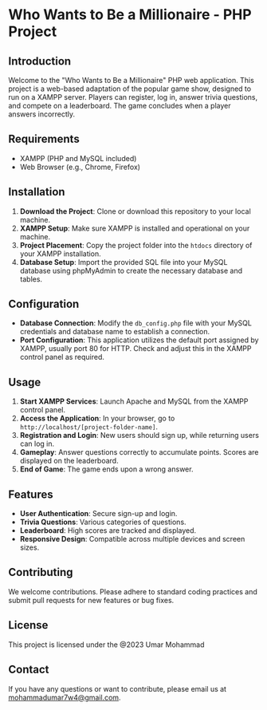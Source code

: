 # Who Wants to Be a Millionaire - PHP Project

## Introduction

Welcome to the "Who Wants to Be a Millionaire" PHP web application. This project is a web-based adaptation of the popular game show, designed to run on a XAMPP server. Players can register, log in, answer trivia questions, and compete on a leaderboard. The game concludes when a player answers incorrectly.

## Requirements

- XAMPP (PHP and MySQL included)
- Web Browser (e.g., Chrome, Firefox)

## Installation

1. **Download the Project**: Clone or download this repository to your local machine.
2. **XAMPP Setup**: Make sure XAMPP is installed and operational on your machine.
3. **Project Placement**: Copy the project folder into the `htdocs` directory of your XAMPP installation.
4. **Database Setup**: Import the provided SQL file into your MySQL database using phpMyAdmin to create the necessary database and tables.

## Configuration

- **Database Connection**: Modify the `db_config.php` file with your MySQL credentials and database name to establish a connection.
- **Port Configuration**: This application utilizes the default port assigned by XAMPP, usually port 80 for HTTP. Check and adjust this in the XAMPP control panel as required.

## Usage

1. **Start XAMPP Services**: Launch Apache and MySQL from the XAMPP control panel.
2. **Access the Application**: In your browser, go to `http://localhost/[project-folder-name]`.
3. **Registration and Login**: New users should sign up, while returning users can log in.
4. **Gameplay**: Answer questions correctly to accumulate points. Scores are displayed on the leaderboard.
5. **End of Game**: The game ends upon a wrong answer.

## Features

- **User Authentication**: Secure sign-up and login.
- **Trivia Questions**: Various categories of questions.
- **Leaderboard**: High scores are tracked and displayed.
- **Responsive Design**: Compatible across multiple devices and screen sizes.

## Contributing

We welcome contributions. Please adhere to standard coding practices and submit pull requests for new features or bug fixes.

## License

This project is licensed under the @2023 Umar Mohammad

## Contact

If you have any questions or want to contribute, please email us at mohammadumar7w4@gmail.com.
